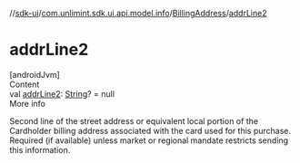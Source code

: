 //[sdk-ui](../../../index.md)/[com.unlimint.sdk.ui.api.model.info](../index.md)/[BillingAddress](index.md)/[addrLine2](addr-line2.md)



# addrLine2  
[androidJvm]  
Content  
val [addrLine2](addr-line2.md): [String](https://kotlinlang.org/api/latest/jvm/stdlib/kotlin/-string/index.html)? = null  
More info  


Second line of the street address or equivalent local portion of the Cardholder billing address associated with the card used for this purchase. Required (if available) unless market or regional mandate restricts sending this information.

  



